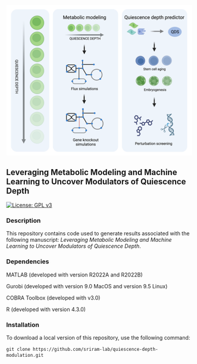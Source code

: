 <img src="https://raw.githubusercontent.com/sriram-lab/quiescence-depth-modulation/main/images/header_image.tiff" alt="header image" width= "500" style="text-align: center"/>

## Leveraging Metabolic Modeling and Machine Learning to Uncover Modulators of Quiescence Depth

[![License: GPL v3](https://img.shields.io/badge/License-GPLv3-blue.svg)](https://www.gnu.org/licenses/gpl-3.0)

### Description

This repository contains code used to generate results associated with the following manuscript: *Leveraging Metabolic Modeling and Machine Learning to Uncover Modulators of Quiescence Depth*.

### Dependencies

MATLAB (developed with version R2022A and R2022B)

Gurobi (developed with version 9.0 MacOS and version 9.5 Linux)

COBRA Toolbox (developed with v3.0)

R (developed with version 4.3.0)

### Installation

To download a local version of this repository, use the following command:

```         
git clone https://github.com/sriram-lab/quiescence-depth-modulation.git
```
